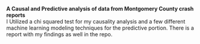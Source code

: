 **A Causal and Predictive analysis of data from Montgomery County crash reports**
</br>
I Utilized a chi squared test for my causality analysis and a few different machine learning modeling techniques for the predictive portion. There is a report with my findings as well in the repo.
